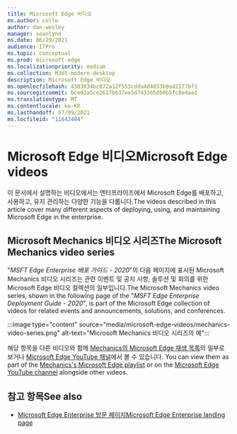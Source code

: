 ```yaml
---
title: Microsoft Edge 비디오
ms.author: collw
author: dan-wesley
manager: seanlynd
ms.date: 06/29/2021
audience: ITPro
ms.topic: conceptual
ms.prod: microsoft-edge
ms.localizationpriority: medium
ms.collection: M365-modern-desktop
description: Microsoft Edge 비디오
ms.openlocfilehash: 4303834bc872a12f553cdda4d4d33b9ad2177bf1
ms.sourcegitcommit: bce02a5ce2617bb37ee5d743365d50b5fc8e4aa1
ms.translationtype: MT
ms.contentlocale: ko-KR
ms.lasthandoff: 07/09/2021
ms.locfileid: "11642484"
---
```

# <a name="microsoft-edge-videos"></a><span data-ttu-id="00904-103">Microsoft Edge 비디오</span><span class="sxs-lookup"><span data-stu-id="00904-103">Microsoft Edge videos</span></span>

<span data-ttu-id="00904-104">이 문서에서 설명하는 비디오에서는 엔터프라이즈에서 Microsoft Edge를 배포하고, 사용하고, 유지 관리하는 다양한 기능을 다룹니다.</span><span class="sxs-lookup"><span data-stu-id="00904-104">The videos described in this article cover many different aspects of deploying, using, and maintaining Microsoft Edge in the enterprise.</span></span>

## <a name="the-microsoft-mechanics-video-series"></a><span data-ttu-id="00904-105">Microsoft Mechanics 비디오 시리즈</span><span class="sxs-lookup"><span data-stu-id="00904-105">The Microsoft Mechanics video series</span></span>

<span data-ttu-id="00904-106">"*MSFT Edge Enterprise 배포 가이드 - 2020*"의 다음 페이지에 표시된 Microsoft Mechanics 비디오 시리즈는 관련 이벤트 및 공지 사항, 솔루션 및 회의를 위한 Microsoft Edge 비디오 컬렉션의 일부입니다.</span><span class="sxs-lookup"><span data-stu-id="00904-106">The Microsoft Mechanics video series, shown in the following page of the "*MSFT Edge Enterprise Deployment Guide - 2020*", is part of the Microsoft Edge collection of videos for related events and announcements, solutions, and conferences.</span></span>

:::image type="content" source="media/microsoft-edge-videos/mechanics-video-series.png" alt-text="Microsoft Mechanics 비디오 시리즈의 예":::

<span data-ttu-id="00904-108">해당 항목을 다른 비디오와 함께 [Mechanics의 Microsoft Edge 재생 목록](https://www.youtube.com/playlist?list=PLXtHYVsvn_b-uXh1tMeYpT-0iD8tD3tFy)의 일부로 보거나 [Microsoft Edge YouTube 채널](https://www.youtube.com/channel/UCIGx7oT8p6-jUpOfg98yelA)에서 볼 수 있습니다. </span><span class="sxs-lookup"><span data-stu-id="00904-108">You can view them as part of the [Mechanics's Microsoft Edge playlist](https://www.youtube.com/playlist?list=PLXtHYVsvn_b-uXh1tMeYpT-0iD8tD3tFy) or on the [Microsoft Edge YouTube channel](https://www.youtube.com/channel/UCIGx7oT8p6-jUpOfg98yelA) alongside other videos.</span></span>

## <a name="see-also"></a><span data-ttu-id="00904-109">참고 항목</span><span class="sxs-lookup"><span data-stu-id="00904-109">See also</span></span>

- [<span data-ttu-id="00904-110">Microsoft Edge Enterprise 방문 페이지</span><span class="sxs-lookup"><span data-stu-id="00904-110">Microsoft Edge Enterprise landing page</span></span>](https://aka.ms/EdgeEnterprise)